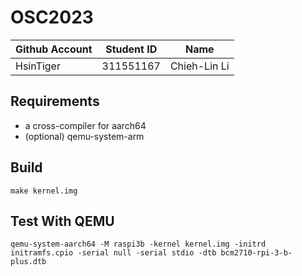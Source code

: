 # OSC2023

| Github Account | Student ID | Name          |
|----------------|------------|---------------|
| HsinTiger      | 311551167  | Chieh-Lin Li  |

## Requirements

* a cross-compiler for aarch64
* (optional) qemu-system-arm

## Build 

```
make kernel.img
```

## Test With QEMU

```
qemu-system-aarch64 -M raspi3b -kernel kernel.img -initrd initramfs.cpio -serial null -serial stdio -dtb bcm2710-rpi-3-b-plus.dtb
```
